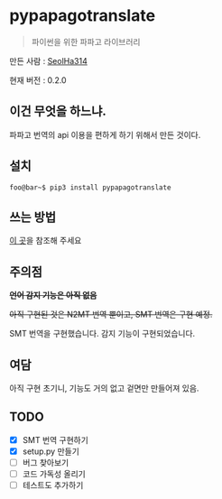 # pypapagotranslate

> 파이썬을 위한 파파고 라이브러리

만든 사람 : [SeolHa314](https://github.com/seolha314)

현재 버전 : 0.2.0

## 이건 무엇을 하느냐.

파파고 번역의 api 이용을 편하게 하기 위해서 만든 것이다.

## 설치

```console
foo@bar~$ pip3 install pypapagotranslate
```

## 쓰는 방법

[이 곳](notebook/quickstart_kr.ipynb)을 참조해 주세요


## 주의점

~~**언어 감지 기능은 아직 없음**~~

~~아직 구현된 것은 N2MT 번역 뿐이고, SMT 번역은 구현 예정.~~

SMT 번역을 구현했습니다.
감지 기능이 구현되었습니다.

## 여담

아직 구현 초기니, 기능도 거의 없고 겉면만 만들어져 있음.

## TODO

- [x] SMT 번역 구현하기
- [x] setup.py 만들기
- [ ] 버그 찾아보기
- [ ] 코드 가독성 올리기
- [ ] 테스트도 추가하기
